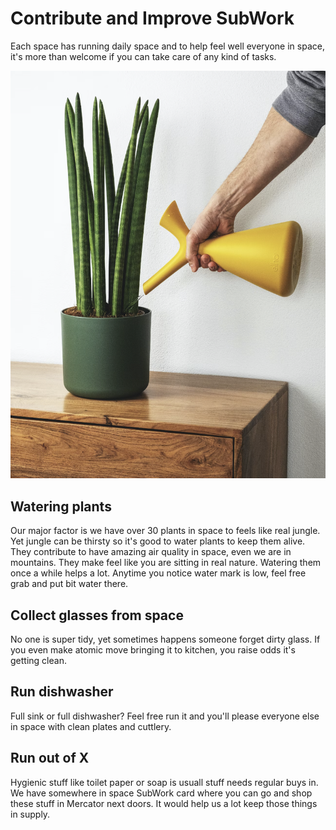 # Contribute and Improve SubWork

Each space has running daily space and to help feel well everyone in space, it's more than welcome if you can take care of any kind of tasks.

![watering_plants](pics/watering_plant.png)


Watering plants
---
Our major factor is we have over 30 plants in space to feels like real jungle. Yet jungle can be thirsty so it's good to water plants to keep them alive. They contribute to have amazing air quality in space, even we are in mountains. They make feel like you are sitting in real nature. Watering them once a while helps a lot. Anytime you notice water mark is low, feel free grab and put bit water there.

Collect glasses from space
---
No one is super tidy, yet sometimes happens someone forget dirty glass. If you even make atomic move bringing it to kitchen, you raise odds it's getting clean.

Run dishwasher
---
Full sink or full dishwasher? Feel free run it and you'll please everyone else in space with clean plates and cuttlery.

Run out of X
---
Hygienic stuff like toilet paper or soap is usuall stuff needs regular buys in. We have somewhere in space SubWork card where you can go and shop these stuff in Mercator next doors. It would help us a lot keep those things in supply. 